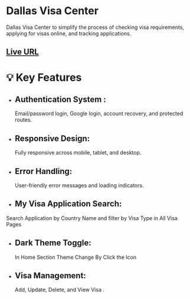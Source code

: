 # Dallas Visa Center

Dallas Visa Center to simplify the process of checking visa requirements, applying for visas online, and tracking applications.

## [Live URL](https://dallas-visa-center.web.app/)

# 💡 Key Features

- ## Authentication System :
  Email/password login, Google login, account recovery, and protected routes.
- ## Responsive Design:

  Fully responsive across mobile, tablet, and desktop.

- ## Error Handling:

  User-friendly error messages and loading indicators.

- ## My Visa Application Search:

Search Application by Country Name and filter by Visa Type in All Visa Pages

- ## Dark Theme Toggle:

  In Home Section Theme Change By Click the Icon

- ## Visa Management:
  Add, Update, Delete, and View Visa .
